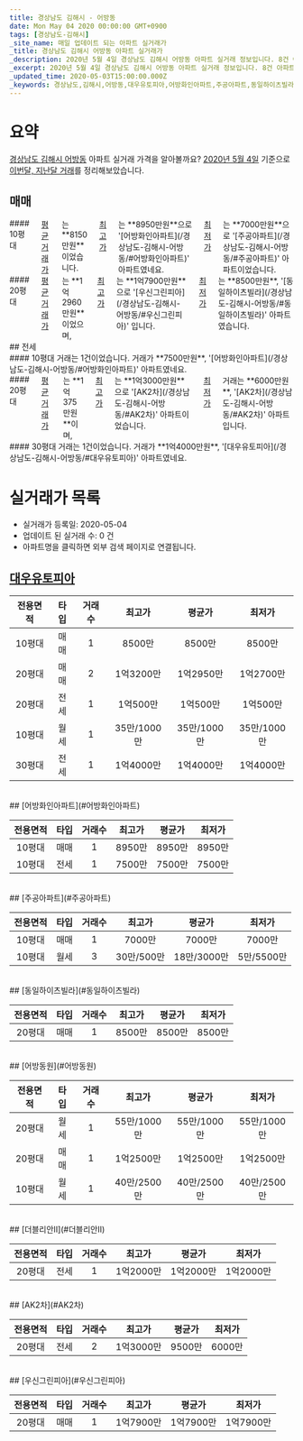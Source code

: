 ```yaml
---
title: 경상남도 김해시 - 어방동
date: Mon May 04 2020 00:00:00 GMT+0900
tags: [경상남도-김해시]
_site_name: 매일 업데이트 되는 아파트 실거래가
_title: 경상남도 김해시 어방동 아파트 실거래가
_description: 2020년 5월 4일 경상남도 김해시 어방동 아파트 실거래 정보입니다. 8건 아파트 정보가 있습니다.
_excerpt: 2020년 5월 4일 경상남도 김해시 어방동 아파트 실거래 정보입니다. 8건 아파트 정보가 있습니다.
_updated_time: 2020-05-03T15:00:00.000Z
_keywords: 경상남도,김해시,어방동,대우유토피아,어방화인아파트,주공아파트,동일하이츠빌라,어방동원,더블리안Ⅱ,AK2차,우신그린피아
---
```





# 요약
<ins>경상남도 김해시 어방동</ins> 아파트 실거래 가격을 알아볼까요? <ins>2020년 5월 4일</ins> 기준으로 <ins>이번달, 지난달 거래</ins>를 정리해보았습니다.

## 매매
<div class="container">
<div class="six columns" markdown="1">
#### 10평대
<ins>평균 거래가</ins>는 **8150만원**이었습니다. <ins>최고가</ins>는 **8950만원**으로 '[어방화인아파트](/경상남도-김해시-어방동/#어방화인아파트)' 아파트였네요. <ins>최저가</ins>는 **7000만원**으로 '[주공아파트](/경상남도-김해시-어방동/#주공아파트)' 아파트이었습니다.
</div>
<div class="six columns" markdown="1">
#### 20평대
<ins>평균 거래가</ins>는 **1억2960만원**이었으며, <ins>최고가</ins>는 **1억7900만원**으로 '[우신그린피아](/경상남도-김해시-어방동/#우신그린피아)' 입니다. <ins>최저가</ins>는 **8500만원**, '[동일하이츠빌라](/경상남도-김해시-어방동/#동일하이츠빌라)' 아파트였습니다.
</div>
</div>
## 전세
<div class="container">
<div class="six columns" markdown="1">
#### 10평대
거래는 1건이었습니다. 거래가 **7500만원**, '[어방화인아파트](/경상남도-김해시-어방동/#어방화인아파트)' 아파트였네요.
</div>
<div class="six columns" markdown="1">
#### 20평대
<ins>평균 거래가</ins>는 **1억375만원**이며, <ins>최고가</ins>는 **1억3000만원**으로 '[AK2차](/경상남도-김해시-어방동/#AK2차)' 아파트이었습니다. <ins>최저가</ins> 거래는 **6000만원**, '[AK2차](/경상남도-김해시-어방동/#AK2차)' 아파트입니다.
</div>
</div>
<div class="container">
<div class="twelve columns" markdown="1">
#### 30평대
거래는 1건이었습니다. 거래가 **1억4000만원**, '[대우유토피아](/경상남도-김해시-어방동/#대우유토피아)' 아파트였네요.
</div>
</div>



# 실거래가 목록
- 실거래가 등록일: 2020-05-04
- 업데이트 된 실거래 수: 0 건
- 아파트명을 클릭하면 외부 검색 페이지로 연결됩니다.

## [대우유토피아](#대우유토피아)

|전용면적|타입|거래수|최고가|평균가|최저가|
|:---:|:---:|:---:|:---:|:---:|:---:|
|10평대|<span class="deal-type-1">매매</span>|1|8500만|8500만|8500만|
|20평대|<span class="deal-type-1">매매</span>|2|1억3200만|1억2950만|1억2700만|
|20평대|<span class="deal-type-2">전세</span>|1|1억500만|1억500만|1억500만|
|10평대|<span class="deal-type-3">월세</span>|1|35만/1000만|35만/1000만|35만/1000만|
|30평대|<span class="deal-type-2">전세</span>|1|1억4000만|1억4000만|1억4000만|

<br/>
## [어방화인아파트](#어방화인아파트)

|전용면적|타입|거래수|최고가|평균가|최저가|
|:---:|:---:|:---:|:---:|:---:|:---:|
|10평대|<span class="deal-type-1">매매</span>|1|8950만|8950만|8950만|
|10평대|<span class="deal-type-2">전세</span>|1|7500만|7500만|7500만|

<br/>
## [주공아파트](#주공아파트)

|전용면적|타입|거래수|최고가|평균가|최저가|
|:---:|:---:|:---:|:---:|:---:|:---:|
|10평대|<span class="deal-type-1">매매</span>|1|7000만|7000만|7000만|
|10평대|<span class="deal-type-3">월세</span>|3|30만/500만|18만/3000만|5만/5500만|

<br/>
## [동일하이츠빌라](#동일하이츠빌라)

|전용면적|타입|거래수|최고가|평균가|최저가|
|:---:|:---:|:---:|:---:|:---:|:---:|
|20평대|<span class="deal-type-1">매매</span>|1|8500만|8500만|8500만|

<br/>
## [어방동원](#어방동원)

|전용면적|타입|거래수|최고가|평균가|최저가|
|:---:|:---:|:---:|:---:|:---:|:---:|
|20평대|<span class="deal-type-3">월세</span>|1|55만/1000만|55만/1000만|55만/1000만|
|20평대|<span class="deal-type-1">매매</span>|1|1억2500만|1억2500만|1억2500만|
|10평대|<span class="deal-type-3">월세</span>|1|40만/2500만|40만/2500만|40만/2500만|

<br/>
## [더블리안Ⅱ](#더블리안Ⅱ)

|전용면적|타입|거래수|최고가|평균가|최저가|
|:---:|:---:|:---:|:---:|:---:|:---:|
|20평대|<span class="deal-type-2">전세</span>|1|1억2000만|1억2000만|1억2000만|

<br/>
## [AK2차](#AK2차)

|전용면적|타입|거래수|최고가|평균가|최저가|
|:---:|:---:|:---:|:---:|:---:|:---:|
|20평대|<span class="deal-type-2">전세</span>|2|1억3000만|9500만|6000만|

<br/>
## [우신그린피아](#우신그린피아)

|전용면적|타입|거래수|최고가|평균가|최저가|
|:---:|:---:|:---:|:---:|:---:|:---:|
|20평대|<span class="deal-type-1">매매</span>|1|1억7900만|1억7900만|1억7900만|

<br/>




